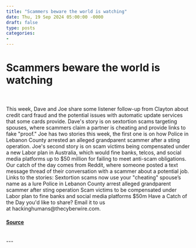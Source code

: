 ```yaml
---
title: "Scammers beware the world is watching"
date: Thu, 19 Sep 2024 05:00:00 -0000
draft: false
type: posts
categories: 
- 
---
```

# Scammers beware the world is watching

<br/>

<br/>
This week, Dave and Joe share some listener follow-up from Clayton about credit card fraud and the potential issues with automatic update services that some cards provide. Dave's story is on sextortion scams targeting spouses, where scammers claim a partner is cheating and provide links to fake "proof." Joe has two stories this week, the first one is on how Police in Lebanon County arrested an alleged grandparent scammer after a sting operation. Joe's second story is on scam victims being compensated under a new Labor plan in Australia, which would fine banks, telcos, and social media platforms up to $50 million for failing to meet anti-scam obligations. Our catch of the day comes from Reddit, where someone posted a text message thread of their conversation with a scammer about a potential job. Links to the stories: Sextortion scams now use your "cheating" spouse’s name as a lure Police in Lebanon County arrest alleged grandparent scammer after sting operation Scam victims to be compensated under Labor plan to fine banks and social media platforms $50m Have a Catch of the Day you'd like to share? Email it to us at hackinghumans@thecyberwire.com.

#### [Source](https://thecyberwire.com/podcasts/hacking-humans/307/notes)

<br/>
---
